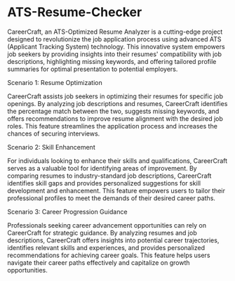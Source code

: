 # ATS-Resume-Checker
CareerCraft, an ATS-Optimized Resume Analyzer is a cutting-edge project designed to revolutionize the job application process using advanced ATS (Applicant Tracking System) technology. This innovative system empowers job seekers by providing insights into their resumes' compatibility with job descriptions, highlighting missing keywords, and offering tailored profile summaries for optimal presentation to potential employers.


Scenario 1: Resume Optimization

CareerCraft assists job seekers in optimizing their resumes for specific job openings. By analyzing job descriptions and resumes, CareerCraft identifies the percentage match between the two, suggests missing keywords, and offers recommendations to improve resume alignment with the desired job roles. This feature streamlines the application process and increases the chances of securing interviews.


Scenario 2: Skill Enhancement

For individuals looking to enhance their skills and qualifications, CareerCraft serves as a valuable tool for identifying areas of improvement. By comparing resumes to industry-standard job descriptions, CareerCraft identifies skill gaps and provides personalized suggestions for skill development and enhancement. This feature empowers users to tailor their professional profiles to meet the demands of their desired career paths.


Scenario 3: Career Progression Guidance

Professionals seeking career advancement opportunities can rely on CareerCraft for strategic guidance. By analyzing resumes and job descriptions, CareerCraft offers insights into potential career trajectories, identifies relevant skills and experiences, and provides personalized recommendations for achieving career goals. This feature helps users navigate their career paths effectively and capitalize on growth opportunities.
